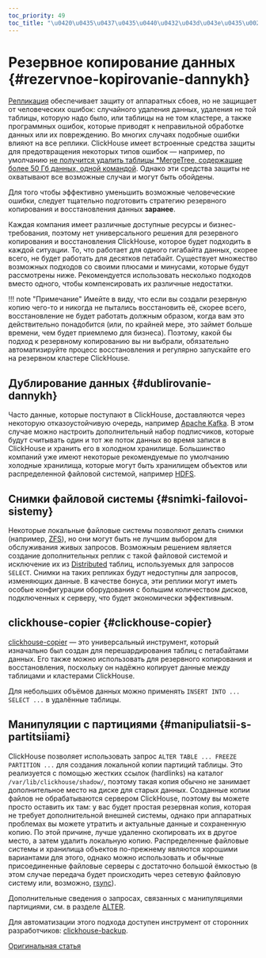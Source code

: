 ```yaml
---
toc_priority: 49
toc_title: "\u0420\u0435\u0437\u0435\u0440\u0432\u043d\u043e\u0435\u0020\u043a\u043e\u043f\u0438\u0440\u043e\u0432\u0430\u043d\u0438\u0435\u0020\u0434\u0430\u043d\u043d\u044b\u0445"
---
```


# Резервное копирование данных {#rezervnoe-kopirovanie-dannykh}

[Репликация](../engines/table-engines/mergetree-family/replication.md) обеспечивает защиту от аппаратных сбоев, но не защищает от человеческих ошибок: случайного удаления данных, удаления не той таблицы, которую надо было, или таблицы на не том кластере, а также программных ошибок, которые приводят к неправильной обработке данных или их повреждению. Во многих случаях подобные ошибки влияют на все реплики. ClickHouse имеет встроенные средства защиты для предотвращения некоторых типов ошибок — например, по умолчанию [не получится удалить таблицы \*MergeTree, содержащие более 50 Гб данных, одной командой](https://github.com/ClickHouse/ClickHouse/blob/v18.14.18-stable/programs/server/config.xml#L322-L330). Однако эти средства защиты не охватывают все возможные случаи и могут быть обойдены.

Для того чтобы эффективно уменьшить возможные человеческие ошибки, следует тщательно подготовить стратегию резервного копирования и восстановления данных **заранее**.

Каждая компания имеет различные доступные ресурсы и бизнес-требования, поэтому нет универсального решения для резервного копирования и восстановления ClickHouse, которое будет подходить в каждой ситуации. То, что работает для одного гигабайта данных, скорее всего, не будет работать для десятков петабайт. Существует множество возможных подходов со своими плюсами и минусами, которые будут рассмотрены ниже. Рекомендуется использовать несколько подходов вместо одного, чтобы компенсировать их различные недостатки.

!!! note "Примечание"
    Имейте в виду, что если вы создали резервную копию чего-то и никогда не пытались восстановить её, скорее всего, восстановление не будет работать должным образом, когда вам это действительно понадобится (или, по крайней мере, это займет больше времени, чем будет приемлемо для бизнеса). Поэтому, какой бы подход к резервному копированию вы ни выбрали, обязательно автоматизируйте процесс восстановления и регулярно запускайте его на резервном кластере ClickHouse.

## Дублирование данных {#dublirovanie-dannykh}

Часто данные, которые поступают в ClickHouse, доставляются через некоторую отказоустойчивую очередь, например [Apache Kafka](https://kafka.apache.org). В этом случае можно настроить дополнительный набор подписчиков, которые будут считывать один и тот же поток данных во время записи в ClickHouse и хранить его в холодном хранилище. Большинство компаний уже имеют некоторые рекомендуемые по умолчанию холодные хранилища, которые могут быть хранилищем объектов или распределенной файловой системой, например [HDFS](https://hadoop.apache.org/docs/stable/hadoop-project-dist/hadoop-hdfs/HdfsDesign.html).

## Снимки файловой системы {#snimki-failovoi-sistemy}

Некоторые локальные файловые системы позволяют делать снимки (например, [ZFS](https://en.wikipedia.org/wiki/ZFS)), но они могут быть не лучшим выбором для обслуживания живых запросов. Возможным решением является создание дополнительных реплик с такой файловой системой и исключение их из [Distributed](../engines/table-engines/special/distributed.md) таблиц, используемых для запросов `SELECT`. Снимки на таких репликах будут недоступны для запросов, изменяющих данные. В качестве бонуса, эти реплики могут иметь особые конфигурации оборудования с большим количеством дисков, подключенных к серверу, что будет экономически эффективным.

## clickhouse-copier {#clickhouse-copier}

[clickhouse-copier](utilities/clickhouse-copier.md) — это универсальный инструмент, который изначально был создан для перешардирования таблиц с петабайтами данных. Его также можно использовать для резервного копирования и восстановления, поскольку он надёжно копирует данные между таблицами и кластерами ClickHouse.

Для небольших объёмов данных можно применять `INSERT INTO ... SELECT ...` в удалённые таблицы.

## Манипуляции с партициями {#manipuliatsii-s-partitsiiami}

ClickHouse позволяет использовать запрос `ALTER TABLE ... FREEZE PARTITION ...` для создания локальной копии партиций таблицы. Это реализуется с помощью жестких ссылок (hardlinks) на каталог `/var/lib/clickhouse/shadow/`, поэтому такая копия обычно не занимает дополнительное место на диске для старых данных. Созданные копии файлов не обрабатываются сервером ClickHouse, поэтому вы можете просто оставить их там: у вас будет простая резервная копия, которая не требует дополнительной внешней системы, однако при аппаратных проблемах вы можете утратить и актуальные данные и сохраненную копию. По этой причине, лучше удаленно скопировать их в другое место, а затем удалить локальную копию. Распределенные файловые системы и хранилища объектов по-прежнему являются хорошими вариантами для этого, однако можно использовать и обычные присоединенные файловые серверы с достаточно большой ёмкостью (в этом случае передача будет происходить через сетевую файловую систему или, возможно, [rsync](https://en.wikipedia.org/wiki/Rsync)).

Дополнительные сведения о запросах, связанных с манипуляциями партициями, см. в разделе [ALTER](../sql-reference/statements/alter/partition.md#alter_manipulations-with-partitions).

Для автоматизации этого подхода доступен инструмент от сторонних разработчиков: [clickhouse-backup](https://github.com/AlexAkulov/clickhouse-backup).

[Оригинальная статья](https://clickhouse.tech/docs/ru/operations/backup/) <!--hide-->
